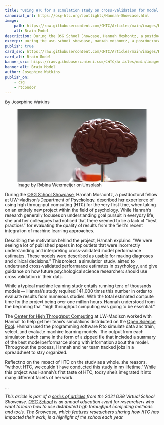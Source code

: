 ```yaml
---
title: "Using HTC for a simulation study on cross-validation for model evaluation in psychological science"
canonical_url: https://osg-htc.org/spotlights/Hannah-Showcase.html
image:
    path: https://raw.githubusercontent.com/CHTC/Articles/main/images/Hannah-Showcase.jpg
    alt: Brain Model
description: During the OSG School Showcase, Hannah Moshontz, a postdoctoral fellow at UW-Madison’s Department of Psychology, described her experience of using high throughput computing (HTC) for the very first time, when taking on an entirely new project within the field of psychology.
excerpt: During the OSG School Showcase, Hannah Moshontz, a postdoctoral fellow at UW-Madison’s Department of Psychology, described her experience of using high throughput computing (HTC) for the very first time, when taking on an entirely new project within the field of psychology.
publish: true
card_src: https://raw.githubusercontent.com/CHTC/Articles/main/images/Hannah-Showcase.jpg
card_alt: Brain Model
banner_src: https://raw.githubusercontent.com/CHTC/Articles/main/images/Hannah-Showcase-Banner.jpg
banner_alt: Brain Model
author: Josephine Watkins
publish_on:
    - osg
    - htcondor
--- 
```


By Josephine Watkins

<figure>
  <img src="https://raw.githubusercontent.com/CHTC/Articles/main/images/Hannah-Showcase.jpg" alt="Brain Model"/>
  <figcaption class="figure-caption">Image by Robina Weermeijer on Unsplash<br/></figcaption>
</figure>


During the [OSG School Showcase](https://path-cc.io/news/2021-08-19-Showcase/), Hannah Moshontz, a postdoctoral fellow at UW-Madison’s Department of Psychology, described her experience of using high throughput computing (HTC) for the very first time, when taking on an entirely new project within the field of psychology. While Hannah’s research generally focuses on understanding goal pursuit in everyday life, she and her colleagues had noticed that  there seemed to be a lack of “best practices” for evaluating the quality of results from the field's recent integration of machine learning approaches.

Describing the motivation behind the project, Hannah explains: “We were seeing a lot of published papers in top outlets that were incorrectly understanding and interpreting cross-validated model performance estimates. These models were described as usable for making diagnoses and clinical decisions.” This project, a simulation study, aimed to understand cross-validated performance estimates in psychology, and give guidance on how future psychological science researchers should use cross validation in their data.

While a typical machine learning study entails running tens of thousands models –– Hannah’s study required 144,000 times this number in order to evaluate results from numerous studies. With the total estimated compute time for the project being over one million hours, Hannah understood from the beginning that “high throughput computing was going to be essential.”

The [Center for High Throughput Computing](https://chtc.cs.wisc.edu/) at UW-Madison worked with Hannah to help get her team’s simulations distributed on the [Open Science Pool](https://opensciencegrid.org/about/open_science_pool/). Hannah used the programming software R to simulate data and train, select, and evaluate machine learning models. The output from each simulation batch came in the form of a zipped file that included a summary of the best model performance along with information about the model. Throughout the process, Hannah and her team tracked jobs in a spreadsheet to stay organized.

Reflecting on the impact of HTC on the study as a whole, she reasons, “without HTC, we couldn't have conducted this study in my lifetime.” While this project was Hannah’s first taste of HTC, today she’s integrated it into many different facets of her work.

...

*This article is part of a [series of articles](https://path-cc.io/news/2021-08-19-Showcase/) from the 2021 OSG Virtual School Showcase. [OSG School](https://opensciencegrid.org/virtual-school-2021/) is an annual education event for researchers who want to learn how to use distributed high throughput computing methods and tools. The Showcase, which features researchers sharing how HTC has impacted their work, is a highlight of the school each year.*

